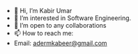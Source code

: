 - 👋 Hi, I’m Kabir Umar
- 👀 I’m interested in Software Engineering.
- 💞️ I’m open to any collaborations
- 📫 How to reach me:
- Email: adermkabeer@gmail.com
<!---
oakdevspace/oakdevspace is a ✨ special ✨ repository because its `README.md` (this file) appears on your GitHub profile.
You can click the Preview link to take a look at your changes.
--->
